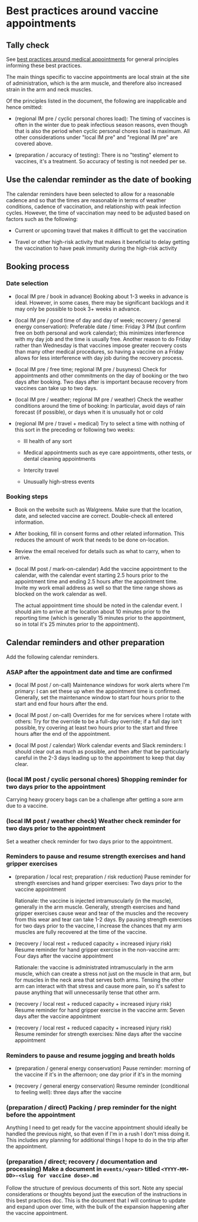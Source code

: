 # Best practices around vaccine appointments

## Tally check

See [best practices around medical
appointments](best-practices-around-medical-appointments.md) for
general principles informing these best practices.

The main things specific to vaccine appointments are local strain at
the site of administration, which is the arm muscle, and therefore
also increased strain in the arm and neck muscles.

Of the principles listed in the document, the following are
inapplicable and hence omitted:

* (regional IM pre / cyclic personal chores load): The timing of
  vaccines is often in the winter due to peak infectious season
  reasons, even though that is also the period when cyclic personal
  chores load is maximum. All other considerations under "local IM
  pre" and "regional IM pre" are covered above.

* (preparation / accuracy of testing): There is no "testing" element
  to vaccines, it's a treatment. So accuracy of testing is not needed
  per se.

## Use the calendar reminder as the date of booking

The calendar reminders have been selected to allow for a reasonable
cadence and so that the times are reasonable in terms of weather
conditions, cadence of vaccination, and relationship with peak
infection cycles. However, the time of vaccination may need to be
adjusted based on factors such as the following:

* Current or upcoming travel that makes it difficult to get the vaccination

* Travel or other high-risk activity that makes it beneficial to delay
  getting the vaccination to have peak immunity during the high-risk
  activity

## Booking process

### Date selection

* (local IM pre / book in advance) Booking about 1-3 weeks in advance
  is ideal. However, in some cases, there may be significant backlogs
  and it may only be possible to book 3+ weeks in advance.

* (local IM pre / good time of day and day of week; recovery / general
  energy conservation): Preferable date / time: Friday 3 PM (but
  confirm free on both personal and work calendar); this minimizes
  interference with my day job and the time is usually free. Another
  reason to do Friday rather than Wednesday is that vaccines impose
  greater recovery costs than many other medical procedures, so having
  a vaccine on a Friday allows for less interference with day job
  during the recovery process.

* (local IM pre / free time; regional IM pre / busyness) Check for
  appointments and other commitments on the day of booking or the two
  days after booking. Two days after is important because recovery
  from vaccines can take up to two days.

* (local IM pre / weather; regional IM pre / weather) Check the
  weather conditions around the time of booking: In particular, avoid
  days of rain forecast (if possible), or days when it is unusually
  hot or cold

* (regional IM pre / travel + medical) Try to select a time with
  nothing of this sort in the preceding or following two weeks:

  * Ill health of any sort

  * Medical appointments such as eye care appointments, other tests, or
    dental cleaning appointments

  * Intercity travel

  * Unusually high-stress events

### Booking steps

* Book on the website such as Walgreens. Make sure that the location,
  date, and selected vaccine are correct. Double-check all entered
  information.

* After booking, fill in consent forms and other related
  information. This reduces the amount of work that needs to be done
  on-location.

* Review the email received for details such as what to carry, when to
  arrive.

* (local IM post / mark-on-calendar) Add the vaccine appointment to
  the calendar, with the calendar event starting 2.5 hours prior to
  the appointment time and ending 2.5 hours after the appointment
  time. Invite my work email address as well so that the time range
  shows as blocked on the work calendar as well.

  The actual appointment time should be noted in the calendar event. I
  should aim to arrive at the location about 10 minutes prior to the
  reporting time (which is generally 15 minutes prior to the
  appointment, so in total it's 25 minutes prior to the appointment).

## Calendar reminders and other preparation

Add the following calendar reminders.

### ASAP after the appointment date and time are confirmed

* (local IM post / on-call) Maintenance windows for work alerts where
  I'm primary: I can set these up when the appointment time is
  confirmed. Generally, set the maintenance window to start four hours
  prior to the start and end four hours after the end.

* (local IM post / on-call) Overrides for me for services where I
  rotate with others: Try for the override to be a full-day override;
  if a full day isn't possible, try covering at least two hours prior
  to the start and three hours after the end of the appointment.

* (local IM post / calendar) Work calendar events and Slack
  reminders: I should clear out as much as possible, and then after
  that be particularly careful in the 2-3 days leading up to the
  appointment to keep that day clear.

### (local IM post / cyclic personal chores) Shopping reminder for two days prior to the appointment

Carrying heavy grocery bags can be a challenge after getting a sore
arm due to a vaccine.

### (local IM post / weather check) Weather check reminder for two days prior to the appointment

Set a weather check reminder for two days prior to the appointment.

### Reminders to pause and resume strength exercises and hand gripper exercises

* (preparation / local rest; preparation / risk reduction) Pause
  reminder for strength exercises and hand gripper exercises: Two days
  prior to the vaccine appointment

  Rationale: the vaccine is injected intramuscularly (in the muscle),
  generally in the arm muscle. Generally, strength exercises and hand
  gripper exercises cause wear and tear of the muscles and the
  recovery from this wear and tear can take 1-2 days. By pausing
  strength exercises for two days prior to the vaccine, I increase the
  chances that my arm muscles are fully recovered at the time of the
  vaccine.

* (recovery / local rest + reduced capacity + increased injury risk)
  Resume reminder for hand gripper exercise in the non-vaccine arm:
  Four days after the vaccine appointment

  Rationale: the vaccine is administrated intramuscularly in the arm
  muscle, which can create a stress not just on the muscle in that
  arm, but for muscles in the neck area that serves both arms. Tensing
  the other arm can interact with that stress and cause more pain, so
  it's safest to pause anything that will unnecessarily tense that
  other arm.

* (recovery / local rest + reduced capacity + increased injury risk)
  Resume reminder for hand gripper exercise in the vaccine arm: Seven
  days after the vaccine appointment

* (recovery / local rest + reduced capacity + increased injury
  risk) Resume reminder for strength exercises: Nine days after the
  vaccine appointment

### Reminders to pause and resume jogging and breath holds

* (preparation / general energy conservation) Pause reminder: morning
  of the vaccine if it's in the afternoon; one day prior if it's in
  the morning

* (recovery / general energy conservation) Resume reminder
  (conditional to feeling well): three days after the vaccine

### (preparation / direct) Packing / prep reminder for the night before the appointment

Anything I need to get ready for the vaccine appointment should
ideally be handled the previous night, so that even if I'm in a rush I
don't miss doing it. This includes any planning for additional things
I hope to do in the trip after the appointment.

### (preparation / direct; recovery / documentation and processing) Make a document in `events/<year>` titled `<YYYY-MM-DD>-<slug for vaccine dose>.md`

Follow the structure of previous documents of this sort. Note any
special considerations or thoughts beyond just the execution of the
instructions in this best practices doc. This is the document that I
will continue to update and expand upon over time, with the bulk of
the expansion happening after the vaccine appointment.
